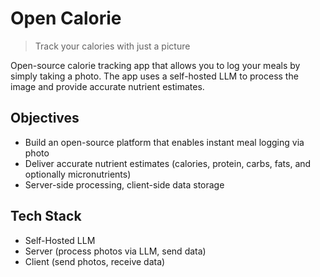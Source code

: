 # Open Calorie

> Track your calories with just a picture

Open-source calorie tracking app that allows you to log your meals by simply taking a photo. The app uses a self-hosted LLM to process the image and provide accurate nutrient estimates.

## Objectives

- Build an open-source platform that enables instant meal logging via photo
- Deliver accurate nutrient estimates (calories, protein, carbs, fats, and optionally micronutrients)
- Server-side processing, client-side data storage

## Tech Stack

- Self-Hosted LLM
- Server (process photos via LLM, send data)
- Client (send photos, receive data)